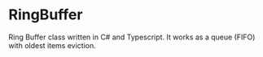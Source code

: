 # RingBuffer
Ring Buffer class written in C# and Typescript. It works as a queue (FIFO) with oldest items eviction.
